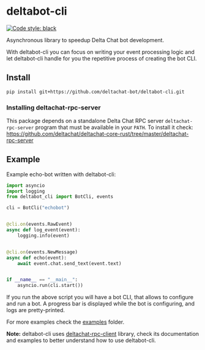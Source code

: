 # deltabot-cli

[![Code style: black](https://img.shields.io/badge/code%20style-black-000000.svg)](https://github.com/psf/black)

Asynchronous library to speedup Delta Chat bot development.

With deltabot-cli you can focus on writing your event processing logic and let deltabot-cli handle
for you the repetitive process of creating the bot CLI.

## Install

```sh
pip install git+https://github.com/deltachat-bot/deltabot-cli.git
```

### Installing deltachat-rpc-server

This package depends on a standalone Delta Chat RPC server `deltachat-rpc-server` program that must be
available in your `PATH`. To install it check:
https://github.com/deltachat/deltachat-core-rust/tree/master/deltachat-rpc-server

## Example

Example echo-bot written with deltabot-cli:

```python
import asyncio
import logging
from deltabot_cli import BotCli, events

cli = BotCli("echobot")


@cli.on(events.RawEvent)
async def log_event(event):
    logging.info(event)


@cli.on(events.NewMessage)
async def echo(event):
    await event.chat.send_text(event.text)


if __name__ == "__main__":
    asyncio.run(cli.start())
```

If you run the above script you will have a bot CLI, that allows to configure and run a bot.
A progress bar is displayed while the bot is configuring, and logs are pretty-printed.

For more examples check the [examples](https://github.com/deltachat-bot/deltabot-cli/tree/master/examples) folder.

**Note:** deltabot-cli uses [deltachat-rpc-client](https://github.com/deltachat/deltachat-core-rust/tree/master/deltachat-rpc-client) library, check its documentation and examples to better understand how to use deltabot-cli.
